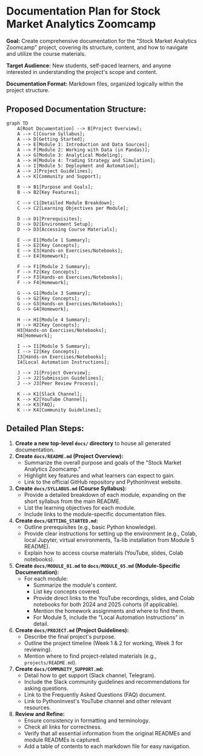 # Documentation Plan for Stock Market Analytics Zoomcamp

**Goal:** Create comprehensive documentation for the "Stock Market Analytics Zoomcamp" project, covering its structure, content, and how to navigate and utilize the course materials.

**Target Audience:** New students, self-paced learners, and anyone interested in understanding the project's scope and content.

**Documentation Format:** Markdown files, organized logically within the project structure.

## Proposed Documentation Structure:

```mermaid
graph TD
    A[Root Documentation] --> B[Project Overview];
    A --> C[Course Syllabus];
    A --> D[Getting Started];
    A --> E[Module 1: Introduction and Data Sources];
    A --> F[Module 2: Working with Data (in Pandas)];
    A --> G[Module 3: Analytical Modeling];
    A --> H[Module 4: Trading Strategy and Simulation];
    A --> I[Module 5: Deployment and Automation];
    A --> J[Project Guidelines];
    A --> K[Community and Support];

    B --> B1[Purpose and Goals];
    B --> B2[Key Features];

    C --> C1[Detailed Module Breakdown];
    C --> C2[Learning Objectives per Module];

    D --> D1[Prerequisites];
    D --> D2[Environment Setup];
    D --> D3[Accessing Course Materials];

    E --> E1[Module 1 Summary];
    E --> E2[Key Concepts];
    E --> E3[Hands-on Exercises/Notebooks];
    E --> E4[Homework];

    F --> F1[Module 2 Summary];
    F --> F2[Key Concepts];
    F --> F3[Hands-on Exercises/Notebooks];
    F --> F4[Homework];

    G --> G1[Module 3 Summary];
    G --> G2[Key Concepts];
    G --> G3[Hands-on Exercises/Notebooks];
    G --> G4[Homework];

    H --> H1[Module 4 Summary];
    H --> H2[Key Concepts];
    H3[Hands-on Exercises/Notebooks];
    H4[Homework];

    I --> I1[Module 5 Summary];
    I --> I2[Key Concepts];
    I3[Hands-on Exercises/Notebooks];
    I4[Local Automation Instructions];

    J --> J1[Project Overview];
    J --> J2[Submission Guidelines];
    J --> J3[Peer Review Process];

    K --> K1[Slack Channel];
    K --> K2[YouTube Channel];
    K --> K3[FAQ];
    K --> K4[Community Guidelines];
```

## Detailed Plan Steps:

1.  **Create a new top-level `docs/` directory** to house all generated documentation.
2.  **Create `docs/README.md` (Project Overview):**
    - Summarize the overall purpose and goals of the "Stock Market Analytics Zoomcamp."
    - Highlight key features and what learners can expect to gain.
    - Link to the official GitHub repository and PythonInvest website.
3.  **Create `docs/SYLLABUS.md` (Course Syllabus):**
    - Provide a detailed breakdown of each module, expanding on the short syllabus from the main README.
    - List the learning objectives for each module.
    - Include links to the module-specific documentation files.
4.  **Create `docs/GETTING_STARTED.md`:**
    - Outline prerequisites (e.g., basic Python knowledge).
    - Provide clear instructions for setting up the environment (e.g., Colab, local Jupyter, virtual environments, Ta-lib installation from Module 5 README).
    - Explain how to access course materials (YouTube, slides, Colab notebooks).
5.  **Create `docs/MODULE_01.md` to `docs/MODULE_05.md` (Module-Specific Documentation):**
    - For each module:
      - Summarize the module's content.
      - List key concepts covered.
      - Provide direct links to the YouTube recordings, slides, and Colab notebooks for both 2024 and 2025 cohorts (if applicable).
      - Mention the homework assignments and where to find them.
      - For Module 5, include the "Local Automation Instructions" in detail.
6.  **Create `docs/PROJECT.md` (Project Guidelines):**
    - Describe the final project's purpose.
    - Outline the project timeline (Week 1 & 2 for working, Week 3 for reviewing).
    - Mention where to find project-related materials (e.g., `projects/README.md`).
7.  **Create `docs/COMMUNITY_SUPPORT.md`:**
    - Detail how to get support (Slack channel, Telegram).
    - Include the Slack community guidelines and recommendations for asking questions.
    - Link to the Frequently Asked Questions (FAQ) document.
    - Link to PythonInvest's YouTube channel and other relevant resources.
8.  **Review and Refine:**
    - Ensure consistency in formatting and terminology.
    - Check all links for correctness.
    - Verify that all essential information from the original READMEs and module READMEs is captured.
    - Add a table of contents to each markdown file for easy navigation.
